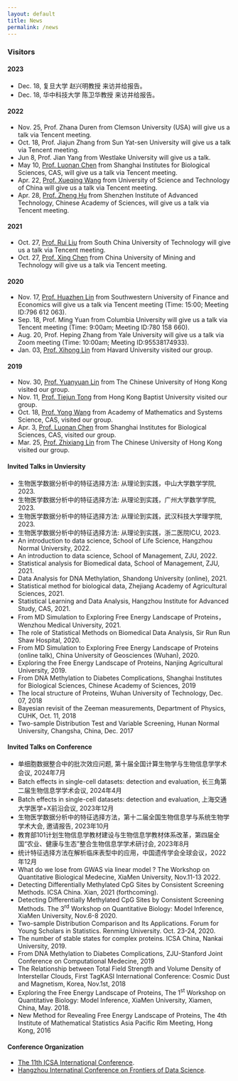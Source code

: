 ```yaml
---
layout: default
title: News
permalink: /news
---
```


### Visitors
#### 2023
- Dec. 18, 复旦大学 赵兴明教授 来访并给报告。
- Dec. 18, 华中科技大学 陈卫华教授 来访并给报告。
#### 2022
- Nov. 25, Prof. Zhana Duren from Clemson University (USA) will give us a talk via Tencent meeting.
- Oct. 18, Prof. Jiajun Zhang from Sun Yat-sen University will give us a talk via Tencent meeting.
- Jun 8, Prof. Jian Yang from Westlake University will give us a talk.
- May 10, [Prof. Luonan Chen](http://sysbio.sibcb.ac.cn/cb/chenlab/LuonanChen.htm) from Shanghai Institutes for Biological Sciences, CAS, will give us a talk via Tencent meeting.
- Apr. 22, [Prof. Xueqing Wang](http://sds.ustc.edu.cn/2021/0723/c15528a518337/page.htm) from University of Science and Technology of China will give us a talk via Tencent meeting.
- Apr. 28, [Prof. Zheng Hu](https://people.ucas.ac.cn/~0066933) from Shenzhen Institute of Advanced Technology, Chinese Academy of Sciences, will give us a talk via Tencent meeting.

#### 2021
- Oct. 27, [Prof. Rui Liu](http://www2.scut.edu.cn/math/2017/1227/c14582a242135/page.htm) from South China University of Technology will give us a talk via Tencent meeting.
- Oct. 27, [Prof. Xing Chen](http://xwzx.cumt.edu.cn/9c/5e/c521a433246/page.htm) from China University of Mining and Technology will give us a talk via Tencent meeting.

#### 2020
- Nov. 17, [Prof. Huazhen Lin](https://stat.swufe.edu.cn/info/1046/1401.htm) from Southwestern University of Finance and Economics will give us a talk via Tencent meeting (Time: 15:00; Meeting ID:796 612 063).
- Sep. 18, Prof. Ming Yuan from Columbia University will give us a talk via Tencent meeting (Time: 9:00am; Meeting ID:780 158 660).
- Aug. 20, Prof. Heping Zhang from Yale University will give us a talk via Zoom meeting (Time: 10:00am; Meeting ID:95538174933).
- Jan. 03, [Prof. Xihong Lin](https://content.sph.harvard.edu/xlin/) from Havard University visited our group. 

#### 2019
- Nov. 30, [Prof. Yuanyuan Lin](http://www.sta.cuhk.edu.hk/YLin/default.aspx) from The Chinese University of Hong Kong visited our group.
- Nov. 11, [Prof. Tiejun Tong](http://www.math.hkbu.edu.hk/~tongt/) from Hong Kong Baptist University visited our group.
- Oct. 18, [Prof. Yong Wang](http://wanglab.amss.ac.cn/) from Academy of Mathematics and Systems Science, CAS, visited our group.
- Apr. 3, [Prof. Luonan Chen](http://sysbio.sibcb.ac.cn/cb/chenlab/LuonanChen.htm) from Shanghai Institutes for Biological Sciences, CAS, visited our group.
- Mar. 25, [Prof. Zhixiang Lin](https://www.sta.cuhk.edu.hk/People/Faculty.aspx?udt_506_param_detail=622) from The Chinese University of Hong Kong visited our group.

#### Invited Talks in Unviersity
- 生物医学数据分析中的特征选择方法: 从理论到实践，中山大学数学学院, 2023.
- 生物医学数据分析中的特征选择方法: 从理论到实践，广州大学数学学院, 2023.
- 生物医学数据分析中的特征选择方法: 从理论到实践，武汉科技大学理学院, 2023.
- 生物医学数据分析中的特征选择方法: 从理论到实践，浙二医院ICU, 2023.
- An introduction to data science, School of Life Science, Hangzhou Normal University, 2022.
- An introduction to data science, School of Management, ZJU, 2022.
- Statistical analysis for Biomedical data, School of Management, ZJU, 2021.
- Data Analysis for DNA Methylation, Shandong University (online), 2021.
- Statistical method for biological data, Zhejiang Academy of Agricultural Sciences, 2021.
- Statistical Learning and Data Analysis, Hangzhou Institute for Advanced Study, CAS, 2021.
- From MD Simulation to Exploring Free Energy Landscape of Proteins，Wenzhou Medical University, 2021.
- The role of Statistical Methods on Biomedical Data Analysis, Sir Run Run Shaw Hospital, 2020.
- From MD Simulation to Exploring Free Energy Landscape of Proteins (online talk), China University of Geosciences (Wuhan), 2020.
- Exploring the Free Energy Landscape of Proteins, Nanjing Agricultural University, 2019.
- From DNA Methylation to Diabetes Complications, Shanghai Institutes for Biological Sciences, Chinese Academy of Sciences, 2019
- The local structure of Proteins, Wuhan University of Technology, Dec. 07, 2018
- Bayesian revisit of the  Zeeman measurements,  Department of Physics,  CUHK, Oct. 11,  2018
- Two-sample Distribution Test and Variable Screening, Hunan Normal University, Changsha, China, Dec. 2017

#### Invited Talks on Conference
- 单细胞数据整合中的批次效应问题, 第十届全国计算生物学与生物信息学学术会议, 2024年7月
- Batch effects in single-cell datasets: detection and evaluation, 长三角第二届生物信息学学术会议, 2024年4月
- Batch effects in single-cell datasets: detection and evaluation, 上海交通大学医学+X前沿会议, 2023年12月
- 生物医学数据分析中的特征选择方法，第十二届全国生物信息学与系统生物学学术大会, 邀请报告, 2023年10月
- 教育部101计划生物信息学教材建设与生物信息学教材体系改革，第四届全国“农业、健康与生态”整合生物信息学学术研讨会, 2023年8月
- 统计特征选择方法在解析临床表型中的应用，中国遗传学会全球会议，2022年12月
- What do we lose from GWAS via linear model ? The Workshop on Quantitative Biological Medecine, XiaMen University, Nov.11-13 2022.
- Detecting Differentially Methylated CpG Sites by Consistent Screening Methods. ICSA China. Xian, 2021 (forthcoming).
- Detecting Differentially Methylated CpG Sites by Consistent Screening Methods. The 3<sup>rd</sup> Workshop on Quantitative Biology: Model Inference, XiaMen University, Nov.6-8 2020.
- Two-sample Distribution Comparison and Its Applications. Forum for Young Scholars in Statistics. Renming University. Oct. 23-24, 2020.
- The number of stable states for complex proteins. ICSA China, Nankai University, 2019.
- From DNA Methylation to Diabetes Complications, ZJU-Stanford Joint Conference on Computational Medecine, 2019
- The Relationship between Total Field Strength and Volume Density of Interstellar Clouds, First TagKASI International Conference: Cosmic Dust and Magnetism, Korea, Nov.1st, 2018
- Exploring the Free Energy Landscape of Proteins, The 1<sup>st</sup> Workshop on Quantitative Biology: Model Inference, XiaMen University, Xiamen, China, May. 2018.
- New Method for Revealing Free Energy Landscape of Proteins, The 4th Institute of Mathematical Statistics Asia Pacific Rim Meeting, Hong Kong, 2016

#### Conference Organization
- [The 11th ICSA International Conference](http://cds.zju.edu.cn/ICSA2019.aspx?k1=4&k2=79&k3=80).
- [Hangzhou Internatinal Conference on Frontiers of Data Science](http://www.zjuyh.com/sjkx2019/rb/?sectionid=2f15c46e-f5f9-e811-941a-93c279b249f5).






